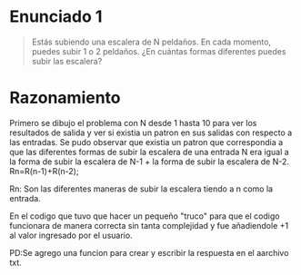 # Enunciado 1

> Estás subiendo una escalera de N peldaños. En cada momento, puedes subir 1 o 2 peldaños. ¿En cuántas formas diferentes puedes subir las escalera?

# Razonamiento

Primero se dibujo el problema con N desde 1 hasta 10 para ver los resultados de salida y ver si existia un patron en sus salidas con respecto a las entradas. Se pudo observar que existia un patron que correspondia a que las diferentes formas de subir la escalera de una entrada N era igual a la forma de subir la escalera de N-1 + la forma de subir la escalera de N-2.
Rn=R(n-1)+R(n-2);

Rn: Son las diferentes maneras de subir la escalera tiendo a n como la entrada.

En el codigo que tuvo que hacer un pequeño "truco" para que el codigo funcionara de manera correcta sin tanta complejidad y fue añadiendole +1 al valor ingresado por el usuario.

PD:Se agrego una funcion para crear y escribir la respuesta en el aarchivo txt.
